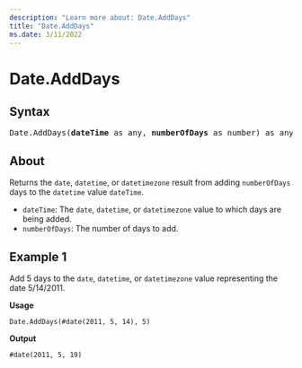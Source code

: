 ```yaml
---
description: "Learn more about: Date.AddDays"
title: "Date.AddDays"
ms.date: 3/11/2022
---
```

# Date.AddDays

## Syntax

<pre>
Date.AddDays(<b>dateTime</b> as any, <b>numberOfDays</b> as number) as any  
</pre>
  
## About

Returns the `date`, `datetime`, or `datetimezone` result from adding `numberOfDays` days to the `datetime` value `dateTime`.

* `dateTime`: The `date`, `datetime`, or `datetimezone` value to which days are being added.
* `numberOfDays`: The number of days to add.

## Example 1

Add 5 days to the `date`, `datetime`, or `datetimezone` value representing the date 5/14/2011.

**Usage**

```powerquery-m
Date.AddDays(#date(2011, 5, 14), 5)
```

**Output**

`#date(2011, 5, 19)`

